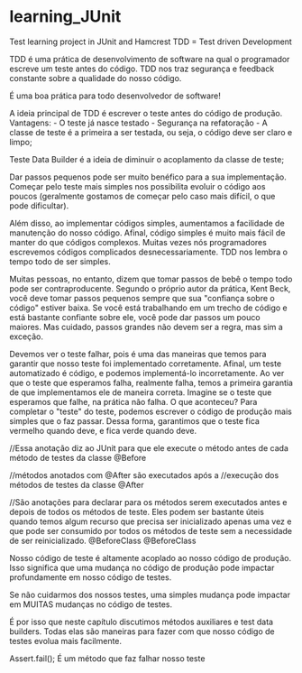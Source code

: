 # learning_JUnit
 Test learning project in JUnit and Hamcrest
TDD = Test driven Development

TDD é uma prática de desenvolvimento de software na qual o programador escreve um teste antes do código. TDD nos traz segurança e feedback constante sobre a qualidade do nosso código.

É uma boa prática para todo desenvolvedor de software!

A ideia principal de TDD é escrever o teste antes do código de produção.
Vantagens:
	- O teste já nasce testado
	- Segurança na refatoração
	- A classe de teste é a primeira a ser testada, ou seja, o código deve ser claro e limpo;
	
Teste Data Builder é a ideia de diminuir o acoplamento da classe de teste;

Dar passos pequenos pode ser muito benéfico para a sua implementação. Começar pelo teste mais simples nos possibilita evoluir o código aos poucos (geralmente gostamos de começar pelo caso mais difícil, o que pode dificultar).

Além disso, ao implementar códigos simples, aumentamos a facilidade de manutenção do nosso código. Afinal, código simples é muito mais fácil de manter do que códigos complexos. Muitas vezes nós programadores escrevemos códigos complicados desnecessariamente. TDD nos lembra o tempo todo de ser simples.

Muitas pessoas, no entanto, dizem que tomar passos de bebê o tempo todo pode ser contraproducente. Segundo o próprio autor da prática, Kent Beck, você deve tomar passos pequenos sempre que sua "confiança sobre o código" estiver baixa. Se você está trabalhando em um trecho de código e está bastante confiante sobre ele, você pode dar passos um pouco maiores. Mas cuidado, passos grandes não devem ser a regra, mas sim a exceção.

Devemos ver o teste falhar, pois é uma das maneiras que temos para garantir que nosso teste foi implementado corretamente. Afinal, um teste automatizado é código, e podemos implementá-lo incorretamente.
Ao ver que o teste que esperamos falha, realmente falha, temos a primeira garantia de que implementamos ele de maneira correta. Imagine se o teste que esperamos que falhe, na prática não falha. O que aconteceu?
Para completar o "teste" do teste, podemos escrever o código de produção mais simples que o faz passar. Dessa forma, garantimos que o teste fica vermelho quando deve, e fica verde quando deve.


//Essa anotação diz ao JUnit para que ele execute o método antes de cada método de testes da classe
@Before

//métodos anotados com @After são executados após a
//execução dos métodos de testes da classe
@After

//São anotações para declarar para os métodos serem executados antes e depois de todos os métodos de teste.
Eles podem ser bastante úteis quando temos algum recurso que precisa ser inicializado apenas uma vez e que pode ser consumido por todos os métodos de teste sem a necessidade de ser reinicializado.
@BeforeClass
@BeforeClass

Nosso código de teste é altamente acoplado ao nosso código de produção. Isso significa que uma mudança no código de produção pode impactar profundamente em nosso código de testes.

Se não cuidarmos dos nossos testes, uma simples mudança pode impactar em MUITAS mudanças no código de testes.

É por isso que neste capítulo discutimos métodos auxiliares e test data builders. Todas elas são maneiras para fazer com que nosso código de testes evolua mais facilmente.

Assert.fail(); 
É um método que faz falhar nosso teste
